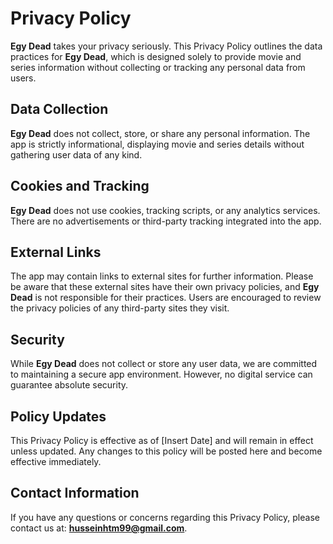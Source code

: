 # Privacy Policy

**Egy Dead** takes your privacy seriously. This Privacy Policy outlines the data practices for **Egy Dead**, which is designed solely to provide movie and series information without collecting or tracking any personal data from users.

## Data Collection

**Egy Dead** does not collect, store, or share any personal information. The app is strictly informational, displaying movie and series details without gathering user data of any kind.

## Cookies and Tracking

**Egy Dead** does not use cookies, tracking scripts, or any analytics services. There are no advertisements or third-party tracking integrated into the app.

## External Links

The app may contain links to external sites for further information. Please be aware that these external sites have their own privacy policies, and **Egy Dead** is not responsible for their practices. Users are encouraged to review the privacy policies of any third-party sites they visit.

## Security

While **Egy Dead** does not collect or store any user data, we are committed to maintaining a secure app environment. However, no digital service can guarantee absolute security.

## Policy Updates

This Privacy Policy is effective as of [Insert Date] and will remain in effect unless updated. Any changes to this policy will be posted here and become effective immediately.

## Contact Information

If you have any questions or concerns regarding this Privacy Policy, please contact us at: **[husseinhtm99@gmail.com](mailto:husseinhtm99@gmail.com)**.
